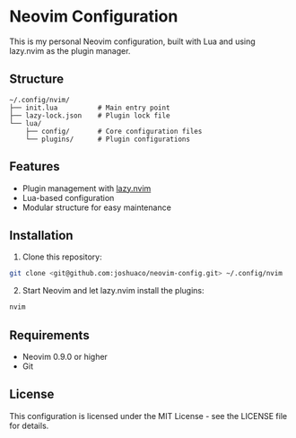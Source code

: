 # Neovim Configuration

This is my personal Neovim configuration, built with Lua and using lazy.nvim as the plugin manager.

## Structure

```
~/.config/nvim/
├── init.lua          # Main entry point
├── lazy-lock.json    # Plugin lock file
└── lua/
    ├── config/       # Core configuration files
    └── plugins/      # Plugin configurations
```

## Features

- Plugin management with [lazy.nvim](https://github.com/folke/lazy.nvim)
- Lua-based configuration
- Modular structure for easy maintenance

## Installation

1. Clone this repository:
```bash
git clone <git@github.com:joshuaco/neovim-config.git> ~/.config/nvim
```

2. Start Neovim and let lazy.nvim install the plugins:
```bash
nvim
```

## Requirements

- Neovim 0.9.0 or higher
- Git

## License

This configuration is licensed under the MIT License - see the LICENSE file for details. 